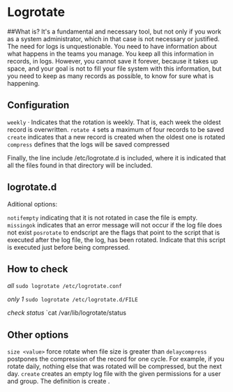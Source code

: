 # Logrotate
##What is?
It's a fundamental and necessary tool, but not only if you work as a system administrator, which in that case is not necessary or justified. The need for logs is unquestionable. You need to have information about what happens in the teams you manage. You keep all this information in records, in logs. However, you cannot save it forever, because it takes up space, and your goal is not to fill your file system with this information, but you need to keep as many records as possible, to know for sure what is happening.

## Configuration
`weekly`
· Indicates that the rotation is weekly. That is, each week the oldest record is overwritten. 
`rotate 4` sets a maximum of four records to be saved 
`create` indicates that a new record is created when the oldest one is rotated 
`compress` defines that the logs will be saved compressed 

Finally, the line include /etc/logrotate.d is included, where it is indicated that all the files found in that directory will be included.

## logrotate.d
Aditional options:

`notifempty` indicating that it is not rotated in case the file is empty. 
`missingok` indicates that an error message will not occur if the log file does not exist 
`posrotate` to endscript are the flags that point to the script that is executed after the log file, the log, has been rotated. Indicate that this script is executed just before being compressed.

## How to check

*all*
`sudo logrotate /etc/logrotate.conf`

*only 1*
`sudo logrotate /etc/logrotate.d/FILE`

*check status*
`cat /var/lib/logrotate/status

## Other options
`size <value>` force rotate when file size is greater than <value> 
`delaycompress` postpones the compression of the record for one cycle. For example, if you rotate daily, nothing else that was rotated will be compressed, but the next day. 
`create` creates an empty log file with the given permissions for a user and group. The definition is create <mode> <user> <group>.



